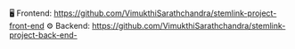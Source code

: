 🖥️ Frontend: https://github.com/VimukthiSarathchandra/stemlink-project-front-end
⚙️ Backend: https://github.com/VimukthiSarathchandra/stemlink-project-back-end-

